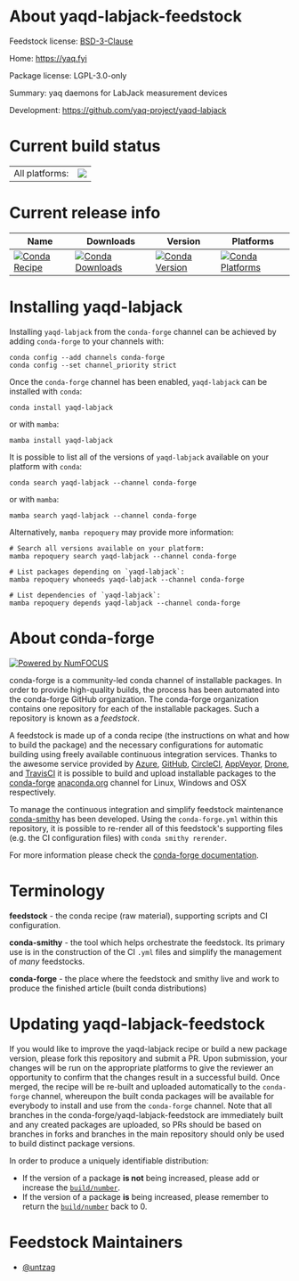About yaqd-labjack-feedstock
============================

Feedstock license: [BSD-3-Clause](https://github.com/conda-forge/yaqd-labjack-feedstock/blob/main/LICENSE.txt)

Home: https://yaq.fyi

Package license: LGPL-3.0-only

Summary: yaq daemons for LabJack measurement devices

Development: https://github.com/yaq-project/yaqd-labjack

Current build status
====================


<table><tr><td>All platforms:</td>
    <td>
      <a href="https://dev.azure.com/conda-forge/feedstock-builds/_build/latest?definitionId=17720&branchName=main">
        <img src="https://dev.azure.com/conda-forge/feedstock-builds/_apis/build/status/yaqd-labjack-feedstock?branchName=main">
      </a>
    </td>
  </tr>
</table>

Current release info
====================

| Name | Downloads | Version | Platforms |
| --- | --- | --- | --- |
| [![Conda Recipe](https://img.shields.io/badge/recipe-yaqd--labjack-green.svg)](https://anaconda.org/conda-forge/yaqd-labjack) | [![Conda Downloads](https://img.shields.io/conda/dn/conda-forge/yaqd-labjack.svg)](https://anaconda.org/conda-forge/yaqd-labjack) | [![Conda Version](https://img.shields.io/conda/vn/conda-forge/yaqd-labjack.svg)](https://anaconda.org/conda-forge/yaqd-labjack) | [![Conda Platforms](https://img.shields.io/conda/pn/conda-forge/yaqd-labjack.svg)](https://anaconda.org/conda-forge/yaqd-labjack) |

Installing yaqd-labjack
=======================

Installing `yaqd-labjack` from the `conda-forge` channel can be achieved by adding `conda-forge` to your channels with:

```
conda config --add channels conda-forge
conda config --set channel_priority strict
```

Once the `conda-forge` channel has been enabled, `yaqd-labjack` can be installed with `conda`:

```
conda install yaqd-labjack
```

or with `mamba`:

```
mamba install yaqd-labjack
```

It is possible to list all of the versions of `yaqd-labjack` available on your platform with `conda`:

```
conda search yaqd-labjack --channel conda-forge
```

or with `mamba`:

```
mamba search yaqd-labjack --channel conda-forge
```

Alternatively, `mamba repoquery` may provide more information:

```
# Search all versions available on your platform:
mamba repoquery search yaqd-labjack --channel conda-forge

# List packages depending on `yaqd-labjack`:
mamba repoquery whoneeds yaqd-labjack --channel conda-forge

# List dependencies of `yaqd-labjack`:
mamba repoquery depends yaqd-labjack --channel conda-forge
```


About conda-forge
=================

[![Powered by
NumFOCUS](https://img.shields.io/badge/powered%20by-NumFOCUS-orange.svg?style=flat&colorA=E1523D&colorB=007D8A)](https://numfocus.org)

conda-forge is a community-led conda channel of installable packages.
In order to provide high-quality builds, the process has been automated into the
conda-forge GitHub organization. The conda-forge organization contains one repository
for each of the installable packages. Such a repository is known as a *feedstock*.

A feedstock is made up of a conda recipe (the instructions on what and how to build
the package) and the necessary configurations for automatic building using freely
available continuous integration services. Thanks to the awesome service provided by
[Azure](https://azure.microsoft.com/en-us/services/devops/), [GitHub](https://github.com/),
[CircleCI](https://circleci.com/), [AppVeyor](https://www.appveyor.com/),
[Drone](https://cloud.drone.io/welcome), and [TravisCI](https://travis-ci.com/)
it is possible to build and upload installable packages to the
[conda-forge](https://anaconda.org/conda-forge) [anaconda.org](https://anaconda.org/)
channel for Linux, Windows and OSX respectively.

To manage the continuous integration and simplify feedstock maintenance
[conda-smithy](https://github.com/conda-forge/conda-smithy) has been developed.
Using the ``conda-forge.yml`` within this repository, it is possible to re-render all of
this feedstock's supporting files (e.g. the CI configuration files) with ``conda smithy rerender``.

For more information please check the [conda-forge documentation](https://conda-forge.org/docs/).

Terminology
===========

**feedstock** - the conda recipe (raw material), supporting scripts and CI configuration.

**conda-smithy** - the tool which helps orchestrate the feedstock.
                   Its primary use is in the construction of the CI ``.yml`` files
                   and simplify the management of *many* feedstocks.

**conda-forge** - the place where the feedstock and smithy live and work to
                  produce the finished article (built conda distributions)


Updating yaqd-labjack-feedstock
===============================

If you would like to improve the yaqd-labjack recipe or build a new
package version, please fork this repository and submit a PR. Upon submission,
your changes will be run on the appropriate platforms to give the reviewer an
opportunity to confirm that the changes result in a successful build. Once
merged, the recipe will be re-built and uploaded automatically to the
`conda-forge` channel, whereupon the built conda packages will be available for
everybody to install and use from the `conda-forge` channel.
Note that all branches in the conda-forge/yaqd-labjack-feedstock are
immediately built and any created packages are uploaded, so PRs should be based
on branches in forks and branches in the main repository should only be used to
build distinct package versions.

In order to produce a uniquely identifiable distribution:
 * If the version of a package **is not** being increased, please add or increase
   the [``build/number``](https://docs.conda.io/projects/conda-build/en/latest/resources/define-metadata.html#build-number-and-string).
 * If the version of a package **is** being increased, please remember to return
   the [``build/number``](https://docs.conda.io/projects/conda-build/en/latest/resources/define-metadata.html#build-number-and-string)
   back to 0.

Feedstock Maintainers
=====================

* [@untzag](https://github.com/untzag/)

